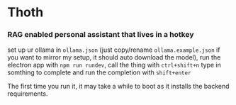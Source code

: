 # Thoth
### RAG enabled personal assistant that lives in a hotkey

set up ur ollama in `ollama.json` (just copy/rename `ollama.example.json` if you want to mirror my setup, it should auto download the model), run the electron app with `npm run rundev`, call the thing with `ctrl+shift+n` type in somthing to complete and run the completion with `shift+enter`

The first time you run it, it may take a while to boot as it installs the backend requirements.
